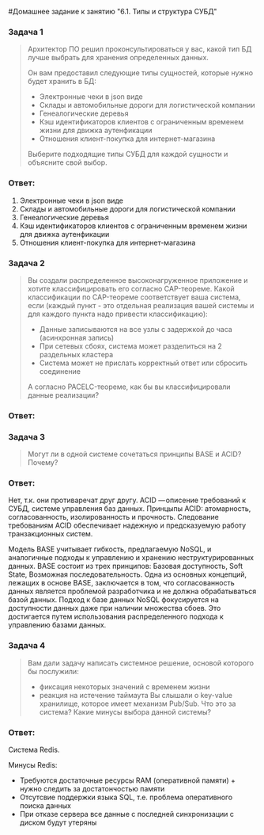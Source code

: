 #Домашнее задание к занятию "6.1. Типы и структура СУБД"
### Задача 1
> Архитектор ПО решил проконсультироваться у вас, какой тип БД лучше выбрать для хранения определенных данных.
> 
> Он вам предоставил следующие типы сущностей, которые нужно будет хранить в БД:
> 
> * Электронные чеки в json виде
> * Склады и автомобильные дороги для логистической компании
> * Генеалогические деревья
> * Кэш идентификаторов клиентов с ограниченным временем жизни для движка аутенфикации
> * Отношения клиент-покупка для интернет-магазина
> 
> Выберите подходящие типы СУБД для каждой сущности и объясните свой выбор.
### Ответ:
1. Электронные чеки в json виде
2. Склады и автомобильные дороги для логистической компании
3. Генеалогические деревья
4. Кэш идентификаторов клиентов с ограниченным временем жизни для движка аутенфикации
5. Отношения клиент-покупка для интернет-магазина

### Задача 2
> Вы создали распределенное высоконагруженное приложение и хотите классифицировать его согласно CAP-теореме. Какой классификации по CAP-теореме соответствует ваша система, если (каждый пункт - это отдельная реализация вашей системы и для каждого пункта надо привести классификацию):
> 
> * Данные записываются на все узлы с задержкой до часа (асинхронная запись)
> * При сетевых сбоях, система может разделиться на 2 раздельных кластера
> * Система может не прислать корректный ответ или сбросить соединение
> 
> А согласно PACELC-теореме, как бы вы классифицировали данные реализации?
### Ответ:

### Задача 3
> Могут ли в одной системе сочетаться принципы BASE и ACID? Почему?
### Ответ:
Нет, т.к. они противаречат друг другу.
ACID — описение требований к СУБД, системе управления баз данных. Принцыпы ACID: атомарность, согласованность, изолированность и прочность. 
Следование требованиям ACID обеспечивает надежную и предсказуемую работу транзакционных систем.

Модель BASE учитывает гибкость, предлагаемую NoSQL, и аналогичные подходы к управлению и хранению неструктурированных данных. BASE состоит из трех принципов:
Базовая доступность, Soft State, Возможная последовательность.
Одна из основных концепций, лежащих в основе BASE, заключается в том, что согласованность данных является проблемой разработчика и не должна обрабатываться базой данных.
Подход к базе данных NoSQL фокусируется на доступности данных даже при наличии множества сбоев. Это достигается путем использования распределенного подхода к управлению базами данных.
### Задача 4
> Вам дали задачу написать системное решение, основой которого бы послужили:
> 
> * фиксация некоторых значений с временем жизни
> * реакция на истечение таймаута
> Вы слышали о key-value хранилище, которое имеет механизм Pub/Sub. Что это за система? Какие минусы выбора данной системы?
### Ответ:
Система Redis.

Минусы Redis:
* Требуются достаточные ресурсы RAM (оперативной памяти) + нужно следить за достатончостью памяти 
* Отсутсвие поддержки языка SQL, т.е. проблема оперативного поиска данных  
* При отказе сервера все данные с последней синхронизации с диском будут утеряны
